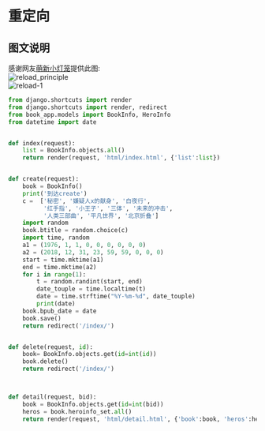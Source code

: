 重定向  
=====

## 图文说明     
感谢网友[萌新小灯笼](#)提供此图:  
![reload_principle](https://github.com/KissMyLady/Django/blob/master/Img/reload_principle-1.jpg)    
![reload-1](https://github.com/KissMyLady/Django/blob/master/Img/reload-1.jpg)    
```Python
from django.shortcuts import render
from django.shortcuts import render, redirect
from book_app.models import BookInfo, HeroInfo
from datetime import date


def index(request):
    list = BookInfo.objects.all()
    return render(request, 'html/index.html', {'list':list})


def create(request):
    book = BookInfo()
    print('到达create')
    c =  ['秘密', '嫌疑人x的献身', '白夜行',
          '红手指', '小王子', '三体', '未来的冲击',
          '人类三部曲', '平凡世界', '北京折叠']
    import random
    book.btitle = random.choice(c)
    import time, random
    a1 = (1976, 1, 1, 0, 0, 0, 0, 0, 0)
    a2 = (2018, 12, 31, 23, 59, 59, 0, 0, 0)
    start = time.mktime(a1)
    end = time.mktime(a2)
    for i in range(1):
        t = random.randint(start, end)
        date_touple = time.localtime(t)
        date = time.strftime("%Y-%m-%d", date_touple)
        print(date)
    book.bpub_date = date
    book.save()
    return redirect('/index/')


def delete(request, id):
    book= BookInfo.objects.get(id=int(id))
    book.delete()
    return redirect('/index/')



def detail(request, bid):
    book = BookInfo.objects.get(id=int(bid))
    heros = book.heroinfo_set.all()
    return render(request, 'html/detail.html', {'book':book, 'heros':heros})

```

